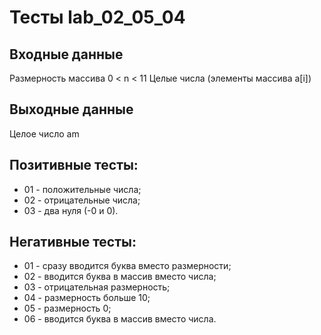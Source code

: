# Тесты lab_02_05_04

## Входные данные
Размерность массива 0 < n < 11
Целые числа (элементы массива a[i])

## Выходные данные
Целое число am

## Позитивные тесты:
- 01 - положительные числа;
- 02 - отрицательные числа;
- 03 - два нуля (-0 и 0).

## Негативные тесты:
- 01 - сразу вводится буква вместо размерности;
- 02 - вводится буква в массив вместо числа;
- 03 - отрицательная размерность;
- 04 - размерность больше 10;
- 05 - размерность 0;
- 06 - вводится буква в массив вместо числа.